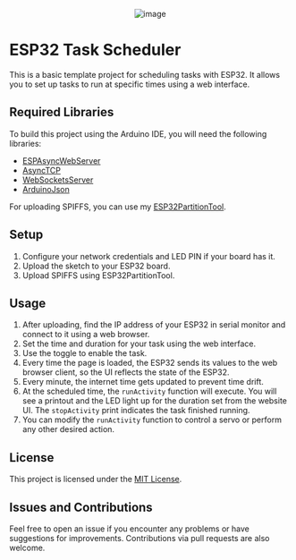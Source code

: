 <div align="center">

![image](https://github.com/serifpersia/esp32-task-schedule/assets/62844718/b37c0835-81fc-43b3-864c-4adb51dedd6f)
</div>

# ESP32 Task Scheduler

This is a basic template project for scheduling tasks with ESP32. It allows you to set up tasks to run at specific times using a web interface. 

## Required Libraries

To build this project using the Arduino IDE, you will need the following libraries:
- [ESPAsyncWebServer](https://github.com/me-no-dev/ESPAsyncWebServer)
- [AsyncTCP](https://github.com/me-no-dev/AsyncTCP)
- [WebSocketsServer](https://github.com/Links2004/arduinoWebSockets)
- [ArduinoJson](https://github.com/bblanchon/ArduinoJson)

For uploading SPIFFS, you can use my [ESP32PartitionTool](https://github.com/serifpersia/esp32partitiontool).

## Setup

1. Configure your network credentials and LED PIN if your board has it.
2. Upload the sketch to your ESP32 board.
3. Upload SPIFFS using ESP32PartitionTool.

## Usage

1. After uploading, find the IP address of your ESP32 in serial monitor and connect to it using a web browser.
2. Set the time and duration for your task using the web interface.
3. Use the toggle to enable the task.
4. Every time the page is loaded, the ESP32 sends its values to the web browser client, so the UI reflects the state of the ESP32.
5. Every minute, the internet time gets updated to prevent time drift.
6. At the scheduled time, the `runActivity` function will execute. You will see a printout and the LED light up for the duration set from the website UI. The `stopActivity` print indicates the task finished running.
7. You can modify the `runActivity` function to control a servo or perform any other desired action.

## License

This project is licensed under the [MIT License](LICENSE).

## Issues and Contributions

Feel free to open an issue if you encounter any problems or have suggestions for improvements. Contributions via pull requests are also welcome.

